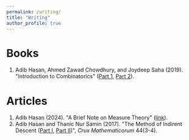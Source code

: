 ```yaml
---
permalink: /writing/
title: "Writing"
author_profile: true
---
```

# Books
1. Adib Hasan, Ahmed Zawad Chowdhury, and Joydeep Saha (2019). "Introduction to Combinatorics" ([Part 1](https://www.rokomari.com/book/180324/combinatorics-hatekhori-1st-part), [Part 2](https://www.rokomari.com/book/180324/combinatorics-hatekhori-2nd-part)).

# Articles
1. Adib Hasan (2024). "A Brief Note on Measure Theory" ([link](/files/measure_theory.pdf)).
2. Adib Hasan and Thanic Nur Samin (2017). "The Method of Indirent Descent ([Part I](https://cms.math.ca/wp-content/uploads/crux-pdfs/CRUXv44n3.pdf), [Part II](https://cms.math.ca/wp-content/uploads/crux-pdfs/CRUXv44n4.pdf))", *Crux Mathematicorum* 44(3-4).